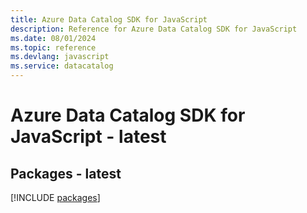 ```yaml
---
title: Azure Data Catalog SDK for JavaScript
description: Reference for Azure Data Catalog SDK for JavaScript
ms.date: 08/01/2024
ms.topic: reference
ms.devlang: javascript
ms.service: datacatalog
---
```

# Azure Data Catalog SDK for JavaScript - latest
## Packages - latest
[!INCLUDE [packages](data-catalog-index.md)]